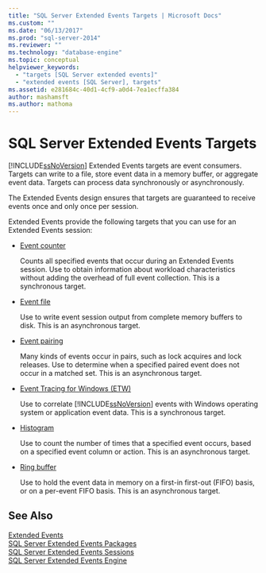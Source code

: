 ```yaml
---
title: "SQL Server Extended Events Targets | Microsoft Docs"
ms.custom: ""
ms.date: "06/13/2017"
ms.prod: "sql-server-2014"
ms.reviewer: ""
ms.technology: "database-engine"
ms.topic: conceptual
helpviewer_keywords: 
  - "targets [SQL Server extended events]"
  - "extended events [SQL Server], targets"
ms.assetid: e281684c-40d1-4cf9-a0d4-7ea1ecffa384
author: mashamsft
ms.author: mathoma
---
```

# SQL Server Extended Events Targets
  [!INCLUDE[ssNoVersion](../includes/ssnoversion-md.md)] Extended Events targets are event consumers. Targets can write to a file, store event data in a memory buffer, or aggregate event data. Targets can process data synchronously or asynchronously.  
  
 The Extended Events design ensures that targets are guaranteed to receive events once and only once per session.  
  
 Extended Events provide the following targets that you can use for an Extended Events session:  
  
-   [Event counter](../../2014/database-engine/event-counter-target.md)  
  
     Counts all specified events that occur during an Extended Events session. Use to obtain information about workload characteristics without adding the overhead of full event collection. This is a synchronous target.  
  
-   [Event file](../../2014/database-engine/event-file-target.md)  
  
     Use to write event session output from complete memory buffers to disk. This is an asynchronous target.  
  
-   [Event pairing](../../2014/database-engine/event-pairing-target.md)  
  
     Many kinds of events occur in pairs, such as lock acquires and lock releases. Use to determine when a specified paired event does not occur in a matched set. This is an asynchronous target.  
  
-   [Event Tracing for Windows (ETW)](../relational-databases/extended-events/event-tracing-for-windows-target.md)  
  
     Use to correlate [!INCLUDE[ssNoVersion](../includes/ssnoversion-md.md)] events with Windows operating system or application event data. This is a synchronous target.  
  
-   [Histogram](../../2014/database-engine/histogram-target.md)  
  
     Use to count the number of times that a specified event occurs, based on a specified event column or action. This is an asynchronous target.  
  
-   [Ring buffer](../../2014/database-engine/ring-buffer-target.md)  
  
     Use to hold the event data in memory on a first-in first-out (FIFO) basis, or on a per-event FIFO basis. This is an asynchronous target.  
  
## See Also  
 [Extended Events](../relational-databases/extended-events/extended-events.md)   
 [SQL Server Extended Events Packages](../relational-databases/extended-events/sql-server-extended-events-packages.md)   
 [SQL Server Extended Events Sessions](../relational-databases/extended-events/sql-server-extended-events-sessions.md)   
 [SQL Server Extended Events Engine](../relational-databases/extended-events/sql-server-extended-events-engine.md)  
  
  
